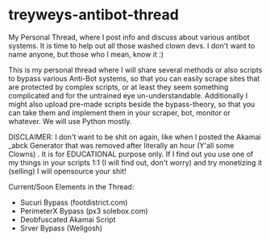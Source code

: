 # treyweys-antibot-thread
My Personal Thread, where I post info and discuss about various antibot systems. It is time to help out all those washed clown devs. I don't want to name anyone, but those who I mean, know it :) 

This is my personal thread where I will share several methods or also scripts to bypass various Anti-Bot systems, so that you can easily scrape sites that are protected by complex scripts, or at least they seem something complicated and for the untrained eye un-understandable. Additionally I might also upload pre-made scripts beside the bypass-theory, so that you can take them and implement them in your scraper, bot, monitor or whatever. We will use Python mostly.

DISCLAIMER: I don't want to be shit on again, like when I posted the Akamai _abck Generator that was removed after literally an hour (Y'all some Clowns) . It is for EDUCATIONAL purpose only. If I find out you use one of my things in your scripts 1:1 (I will find out, don't worry) and try monetizing it (selling) I will opensource your shit!


Current/Soon Elements in the Thread:
- Sucuri Bypass (footdistrict.com)
- PerimeterX Bypass (px3 solebox.com) 
- Deobfuscated Akamai Script
- Srver Bypass (Wellgosh)
